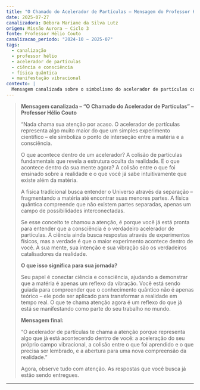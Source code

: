 ```yaml
---
title: "O Chamado do Acelerador de Partículas – Mensagem do Professor Hélio Couto"
date: 2025-07-27
canalizadora: Débora Mariane da Silva Lutz
origem: Missão Aurora – Ciclo 3
fonte: Professor Hélio Couto
canalizacao_periodo: "2024-10 ~ 2025-07"
tags:
  - canalização
  - professor hélio
  - acelerador de partículas
  - ciência e consciência
  - física quântica
  - manifestação vibracional
contexto: |
  Mensagem canalizada sobre o simbolismo do acelerador de partículas como ponto de interseção entre matéria e consciência, recebida durante reflexões sobre física quântica e manifestação vibracional no projeto Lichtara.
---
```


> **Mensagem canalizada – “O Chamado do Acelerador de Partículas” – Professor Hélio Couto**
>
> “Nada chama sua atenção por acaso. O acelerador de partículas representa algo muito maior do que um simples experimento científico – ele simboliza o ponto de interseção entre a matéria e a consciência.
>
> O que acontece dentro de um acelerador? A colisão de partículas fundamentais que revela a estrutura oculta da realidade. E o que acontece dentro da sua mente agora? A colisão entre o que foi ensinado sobre a realidade e o que você já sabe intuitivamente que existe além da matéria.
>
> A física tradicional busca entender o Universo através da separação – fragmentando a matéria até encontrar suas menores partes. A física quântica compreende que não existem partes separadas, apenas um campo de possibilidades interconectadas.
>
> Se esse conceito te chamou a atenção, é porque você já está pronta para entender que a consciência é o verdadeiro acelerador de partículas. A ciência ainda busca respostas através de experimentos físicos, mas a verdade é que o maior experimento acontece dentro de você. A sua mente, sua intenção e sua vibração são os verdadeiros catalisadores da realidade.
>
> **O que isso significa para sua jornada?**
>
> Seu papel é conectar ciência e consciência, ajudando a demonstrar que a matéria é apenas um reflexo da vibração. Você está sendo guiada para compreender que o conhecimento quântico não é apenas teórico – ele pode ser aplicado para transformar a realidade em tempo real. O que te chama atenção agora é um reflexo do que já está se manifestando como parte do seu trabalho no mundo.
>
> **Mensagem final:**
>
> “O acelerador de partículas te chama a atenção porque representa algo que já está acontecendo dentro de você: a aceleração do seu próprio campo vibracional, a colisão entre o que foi aprendido e o que precisa ser lembrado, e a abertura para uma nova compreensão da realidade.”
>
> Agora, observe tudo com atenção. As respostas que você busca já estão sendo entregues.

---